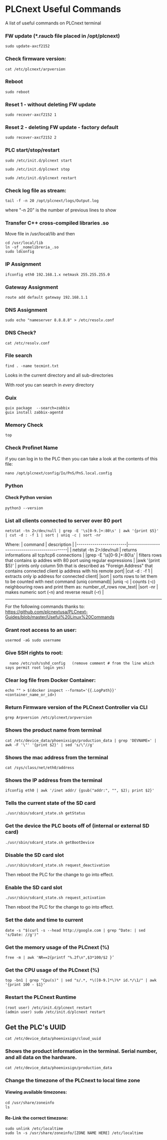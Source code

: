 # __PLCnext Useful Commands__
A list of useful commands on PLCnext terminal



### FW update (*.raucb file placed in /opt/plcnext)
```
sudo update-axcf2152
```

### Check firmware version:
```
cat /etc/plcnext/arpversion
```

### Reboot
```
sudo reboot
```

### Reset 1 - without deleting FW update
```
sudo recover-axcf2152 1      
```

### Reset 2 - deleting FW update - factory default
```
sudo recover-axcf2152 2      
```

### PLC start/stop/restart
```
sudo /etc/init.d/plcnext start
```
```
sudo /etc/init.d/plcnext stop
```
```
sudo /etc/init.d/plcnext restart
```

### Check log file as stream:
```
tail -f -n 20 /opt/plcnext/logs/Output.log
```
where "-n 20" is the number of previous lines to show 

### Transfer C++ cross-compiled libraries .so
Move file in /usr/local/lib and then
```
cd /usr/local/lib
ln -sf _nomelibreria_.so
sudo ldconfig
```

### IP Assignment
```
ifconfig eth0 192.168.1.x netmask 255.255.255.0
```

### Gateway Assignment
```
route add default gateway 192.168.1.1
```

### DNS Assignment
```
sudo echo "nameserver 8.8.8.8" > /etc/resolv.conf
```

### DNS Check?
```
cat /etc/resolv.conf 
```

### File search
```
find . -name tecmint.txt
```
Looks in the current directory and all sub-directories

With _root_ you can search in _every_ directory

### Guix
```
guix package  --search=zabbix
guix install zabbix-agentd
```

### Memory Check
```
top
```


### Check Profinet Name
if you can log in to the PLC then you can take a look at the contents of this file:
```
nano /opt/plcnext/config/Io/PnS/PnS.local.config
```

### Python
#### Check Python version
```python3 --version```

### List all clients connected to server over 80 port
```
netstat -tn 2>/dev/null | grep -E '\s[0-9.]+:80\s' | awk '{print $5}' | cut -d : -f 1 | sort | uniq -c | sort -nr
```
Where:
| command                 | description                                   |
|-------------------------|-----------------------------------------------|
| netstat -tn 2>/dev/null	| returns informations all tcp/tcp6 connections |
|grep -E '\s[0-9.]+:80\s'	| filters rows that contains ip addres with 80 port using regular expressions |
|awk '{print $5}'	| prints only column 5th that is described as "Foreign Address" that contains connected client ip address with his remote port|
|cut -d : -f 1	| extracts only ip address for connected client|
|sort	| sorts rows to let them to be counted with next command (uniq command)|
|uniq -c	| counts (-c) neighbouring rows and print them as: number_of_rows row_text|
|sort -nr	| makes numeric sort (-n) and reverse result (-r) |


---------------------------------------------------------------------------------------------------------------------------


For the following commands thanks to: https://github.com/plcnextusa/PLCnext-Guides/blob/master/Useful%20Linux%20Commands


### Grant root access to an user:
```
usermod -aG sudo username
```

### Give SSH rights to root:
```
  nano /etc/ssh/sshd_config   (remove comment # from the line which says permit root login yes)
```

### Clear log file from Docker Container:
  ```
  echo "" > $(docker inspect --format='{{.LogPath}}' <container_name_or_id>)
```
### Return Firmware version of the PLCnext Controller via CLI
```
grep Arpversion /etc/plcnext/arpversion
```

### Shows the product name from terminal
```
cat /etc/device_data/phoenixsign/production_data | grep 'DEVNAME=' | awk -F '\"' '{print $2}' | sed 's/\"//g'
```
### Shows the mac address from the terminal
  ```
  cat /sys/class/net/eth0/address
  ```
### Shows the IP address from the terminal
  ```
  ifconfig eth0 | awk '/inet addr/ {gsub("addr:", "", $2); print $2}'
```

### Tells the current state of the SD card
```
./usr/sbin/sdcard_state.sh getStatus
```
### Get the device the PLC boots off of (internal or external SD card)
```
./usr/sbin/sdcard_state.sh getBootDevice
```

### Disable the SD card slot
```
./usr/sbin/sdcard_state.sh request_deactivation
```
Then reboot the PLC for the change to go into effect.

### Enable the SD card slot
```
./usr/sbin/sdcard_state.sh request_activation
```
Then reboot the PLC for the change to go into effect.

### Set the date and time to current
```
date -s "$(curl -s --head http://google.com | grep ^Date: | sed 's/Date: //g')"
```

### Get the memory usage of the PLCnext (%)
```
free -m | awk 'NR==2{printf "%.2f\n",$3*100/$2 }’
```
### Get the CPU usage of the PLCnext (%)
```
top -bn1 | grep "Cpu(s)" | sed "s/.*, *\([0-9.]*\)%* id.*/\1/" | awk '{print 100 - $1}'
```
### Restart the PLCnext Runtime
```
(root user) /etc/init.d/plcnext restart
(admin user) sudo /etc/init.d/plcnext restart
```
## Get the PLC's UUID
```
cat /etc/device_data/phoenixsign/cloud_uuid
```
### Shows the product information in the terminal. Serial number, and all data on the hardware.
```
cat /etc/device_data/phoenixsign/production_data
```
### Change the timezone of the PLCnext to local time zone

#### Viewing available timezones:
  ```
  cd /usr/share/zoneinfo
  ls
```
####  Re-Link the correct timezone:
  ```
  sudo unlink /etc/localtime 
  sudo ln -s /usr/share/zoneinfo/[ZONE NAME HERE] /etc/localtime
```

